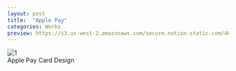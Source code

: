 ```yaml
---
layout: post
title:  "Apple Pay"
categories: Works
preview: https://s3.us-west-2.amazonaws.com/secure.notion-static.com/46c82089-9ef3-4de2-820d-f1a132b3ee28/IMG_0158.jpeg?X-Amz-Algorithm=AWS4-HMAC-SHA256&X-Amz-Content-Sha256=UNSIGNED-PAYLOAD&X-Amz-Credential=AKIAT73L2G45EIPT3X45%2F20230302%2Fus-west-2%2Fs3%2Faws4_request&X-Amz-Date=20230302T194657Z&X-Amz-Expires=86400&X-Amz-Signature=c4046b1208c7af3ecc694f091cc890bc6f8c3dee8c06173686c9aa6cc4e35290&X-Amz-SignedHeaders=host&response-content-disposition=filename%3D%22IMG_0158.jpeg%22&x-id=GetObject
---
```


![1](https://s3.us-west-2.amazonaws.com/secure.notion-static.com/46c82089-9ef3-4de2-820d-f1a132b3ee28/IMG_0158.jpeg?X-Amz-Algorithm=AWS4-HMAC-SHA256&X-Amz-Content-Sha256=UNSIGNED-PAYLOAD&X-Amz-Credential=AKIAT73L2G45EIPT3X45%2F20230302%2Fus-west-2%2Fs3%2Faws4_request&X-Amz-Date=20230302T194657Z&X-Amz-Expires=86400&X-Amz-Signature=c4046b1208c7af3ecc694f091cc890bc6f8c3dee8c06173686c9aa6cc4e35290&X-Amz-SignedHeaders=host&response-content-disposition=filename%3D%22IMG_0158.jpeg%22&x-id=GetObject)  
Apple Pay Card Design